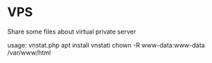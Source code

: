# VPS
Share some files about virtual private server

usage:
vnstat.php
apt install vnstati
chown -R www-data:www-data /var/www/html
